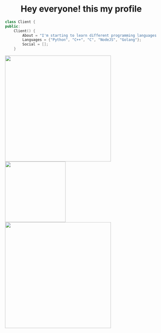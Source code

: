 <h1 align="center"> Hey everyone! this my profile</h1>

```cpp
class Client {
public:
    Client() {
        About = "I'm starting to learn different programming languages and cyber security.";
        Languages = {"Python", "C++", "C", "NodeJS", "Golang"};
        Social = [];
    }
```

<div align="center">
    <img align="left" width="350" src="https://github-readme-stats.vercel.app/api?username=Pxttern&show_icons=false&theme=dark">
    <img align="left" width="200" src="https://github-readme-stats.vercel.app/api/top-langs/?username=Pxttern&show_icons=false&theme=dark&hide_border=false&stroke=0000&background=0D1117&ring=FFFFFF&fire=e6b800&currStreakLabel=FFFFFF">
    <img align="left" width="350" src="https://github-readme-streak-stats.herokuapp.com/?user=Pxttern&theme=dark&hide_border=false&stroke=0000&background=0D1117&ring=FFFFFF&fire=e6b800&currStreakLabel=FFFFFF">
</div>
